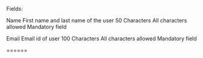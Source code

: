 Fields:

Name
First name and last name of the user
50 Characters
All characters allowed
Mandatory field

Email
Email id of user
100 Characters
All characters allowed
Mandatory field

======

